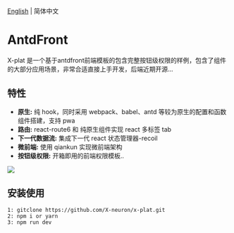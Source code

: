 [English](./README.md) | 简体中文

# AntdFront

 X-plat 是一个基于antdfront前端模板的包含完整按钮级权限的样例，包含了组件的大部分应用场景，非常合适直接上手开发，后端近期开源...

## 特性

- **原生:** 纯 hook，同时采用 webpack、babel、antd 等较为原生的配置和函数组件搭建，支持 pwa
- **路由:** react-route6 和 纯原生组件实现 react 多标签 tab
- **下一代数据流:** 集成下一代 react 状态管理器-recoil
- **微前端:** 使用 qiankun 实现微前端架构
- **按钮级权限:** 开箱即用的前端权限模板..

<img src="https://i.postimg.cc/7YxFXC5H/image.gif" >

## 安装使用

```
1: gitclone https://github.com/X-neuron/x-plat.git
2: npm i or yarn
3: npm run dev

```


